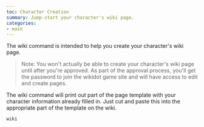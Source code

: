 ```yaml
---
toc: Character Creation
summary: Jump-start your character's wiki page.
categories:
- main
---
```

The wiki command is intended to help you create your character's wiki page.  

> Note:  You won't actually be able to create your character's wiki page until after you're approved.  As part of the approval process, you'll get the password to join the wikidot game site and will have access to edit and create pages.

The wiki command will print out part of the page template with your character information already filled in.  Just cut and paste this into the appropriate part of the template on the wiki.

`wiki`

